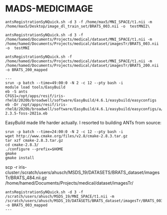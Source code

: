 # MADS-MEDICIMAGE



```
antsRegistrationSyNQuick.sh -d 3 -f /home/max5/MNI_SPACE/t1.nii -m /home/max5/Desktop/image_dl_train_set/BRATS_003.nii -o  testMNI2\

antsRegistrationSyNQuick.sh -d 3 -f /home/hamed/Documents/Projects/medical/dataset/MNI_SPACE/t1.nii -m /home/hamed/Documents/Projects/medical/dataset/imagesTr/BRATS_003.nii -o  testMNI

antsRegistrationSyNQuick.sh -f /home/hamed/Documents/Projects/medical/dataset/MNI_SPACE/t1.nii -m /home/hamed/Documents/Projects/medical/dataset/imagesTr/BRATS_200.nii -o BRATS_200_mapped

---
srun -p batch --time=49:00:0 -N 2 -c 12 --pty bash -i
module load tools/EasyBuild
eb -S ants
CFGS1=/opt/apps/resif/iris-rhel8/2020b/broadwell/software/EasyBuild/4.6.1/easybuild/easyconfigs
eb -Dr /opt/apps/resif/iris-rhel8/2020b/broadwell/software/EasyBuild/4.6.1/easybuild/easyconfigs/a/ANTs/ANTs-2.3.5-foss-2021a.eb

```

EasyBuild made life harder actually.
I resorted to building ANTs from source:


```
srun -p batch --time=24:00:0 -N 2 -c 12 --pty bash -i
wget http://www.cmake.org/files/v2.8/cmake-2.8.3.tar.gz
tar xzf cmake-2.8.3.tar.gz
cd cmake-2.8.3/
./configure --prefix=$HOME
gmake
gmake install
```

scp -r iris-cluster:/scratch/users/ahusch/MSDS_19/DATASETS/BRATS_dataset/imagesTr/BRATS_484.nii.gz /home/hamed/Documents/Projects/medical/dataset/imagesTr/

```
antsRegistrationSyNQuick.sh -d 3 -f /scratch/users/ahusch/MSDS_19/MNI_SPACE/t1.nii -m /scratch/users/ahusch/MSDS_19/DATASETS/BRATS_dataset/imagesTr/BRATS_003.nii -o BRATS_003_mapped
---
